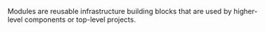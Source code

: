 Modules are reusable infrastructure building blocks that are used
by higher-level components or top-level projects.